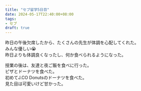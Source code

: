 ```yaml
---
title: "セブ留学5日目"
date: 2024-05-17T22:40:00+08:00
tags:
- セブ
draft: true
---
```


昨日の午後欠席したから、たくさんの先生が体調を心配してくれた。  
みんな優しい😭  
昨日よりも体調良くなったし、何か食べられるようになった。

授業の後は、友達と夜ご飯を食べに行った。  
ピザとドーナツを食べた。  
初めてJ.CO Donutsのドーナツを食べた。  
見た目は可愛いけど甘かった。